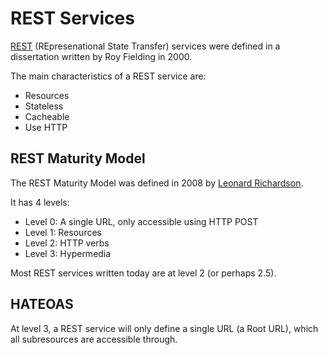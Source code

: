 # REST Services

[REST](http://en.wikipedia.org/wiki/Representational_state_transfer) (REpresenational State Transfer) services were defined in a dissertation written by Roy Fielding in 2000.

The main characteristics of a REST service are:

* Resources
* Stateless
* Cacheable
* Use HTTP

## REST Maturity Model

The REST Maturity Model was defined in 2008 by [Leonard Richardson](http://www.crummy.com/).

It has 4 levels:

* Level 0: A single URL, only accessible using HTTP POST
* Level 1: Resources
* Level 2: HTTP verbs
* Level 3: Hypermedia

Most REST services written today are at level 2 (or perhaps 2.5).

## HATEOAS

At level 3, a REST service will only define a single URL (a Root URL), which all subresources are accessible through.
